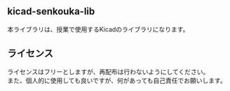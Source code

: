 ## kicad-senkouka-lib
本ライブラリは、授業で使用するKicadのライブラリになります。

## ライセンス
ライセンスはフリーとしますが、再配布は行わないようにしてください。<br>
また、個人的に使用しても良いですが、何があっても自己責任でお願いします。
